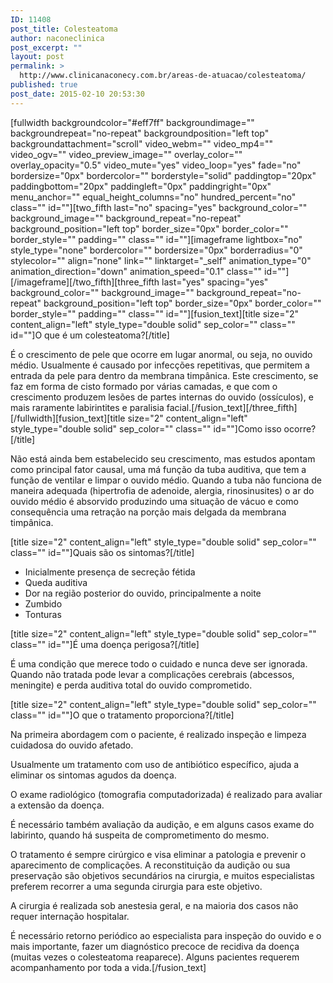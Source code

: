 ```yaml
---
ID: 11408
post_title: Colesteatoma
author: naconeclinica
post_excerpt: ""
layout: post
permalink: >
  http://www.clinicanaconecy.com.br/areas-de-atuacao/colesteatoma/
published: true
post_date: 2015-02-10 20:53:30
---
```

[fullwidth backgroundcolor="#eff7ff" backgroundimage="" backgroundrepeat="no-repeat" backgroundposition="left top" backgroundattachment="scroll" video_webm="" video_mp4="" video_ogv="" video_preview_image="" overlay_color="" overlay_opacity="0.5" video_mute="yes" video_loop="yes" fade="no" bordersize="0px" bordercolor="" borderstyle="solid" paddingtop="20px" paddingbottom="20px" paddingleft="0px" paddingright="0px" menu_anchor="" equal_height_columns="no" hundred_percent="no" class="" id=""][two_fifth last="no" spacing="yes" background_color="" background_image="" background_repeat="no-repeat" background_position="left top" border_size="0px" border_color="" border_style="" padding="" class="" id=""][imageframe lightbox="no" style_type="none" bordercolor="" bordersize="0px" borderradius="0" stylecolor="" align="none" link="" linktarget="_self" animation_type="0" animation_direction="down" animation_speed="0.1" class="" id=""] <img alt="" src="http://www.clinicanaconecy.com.br/wp-content/uploads/2015/02/colesteatoma.jpg" />[/imageframe][/two_fifth][three_fifth last="yes" spacing="yes" background_color="" background_image="" background_repeat="no-repeat" background_position="left top" border_size="0px" border_color="" border_style="" padding="" class="" id=""][fusion_text][title size="2" content_align="left" style_type="double solid" sep_color="" class="" id=""]O que é um colesteatoma?[/title]

É o crescimento de pele que ocorre em lugar anormal, ou seja, no ouvido médio. Usualmente é causado por infecções repetitivas, que permitem a entrada da pele para dentro da membrana timpânica. Este crescimento, se faz em forma de cisto formado por várias camadas, e que com o crescimento produzem lesões de partes internas do ouvido (ossículos), e mais raramente labirintites e paralisia facial.[/fusion_text][/three_fifth][/fullwidth][fusion_text][title size="2" content_align="left" style_type="double solid" sep_color="" class="" id=""]Como isso ocorre?[/title]

Não está ainda bem estabelecido seu crescimento, mas estudos apontam como principal fator causal, uma má função da tuba auditiva, que tem a função de ventilar e limpar o ouvido médio. Quando a tuba não funciona de maneira adequada (hipertrofia de adenoide, alergia, rinosinusites) o ar do ouvido médio é absorvido produzindo uma situação de vácuo e como consequência uma retração na porção mais delgada da membrana timpânica.

[title size="2" content_align="left" style_type="double solid" sep_color="" class="" id=""]Quais são os sintomas?[/title]
<ul>
	<li>Inicialmente presença de secreção fétida</li>
	<li>Queda auditiva</li>
	<li>Dor na região posterior do ouvido, principalmente a noite</li>
	<li>Zumbido</li>
	<li>Tonturas</li>
</ul>
[title size="2" content_align="left" style_type="double solid" sep_color="" class="" id=""]É uma doença perigosa?[/title]

É uma condição que merece todo o cuidado e nunca deve ser ignorada.   Quando não tratada pode levar a complicações cerebrais (abcessos, meningite) e perda auditiva total do ouvido comprometido.

[title size="2" content_align="left" style_type="double solid" sep_color="" class="" id=""]O que o tratamento proporciona?[/title]

Na primeira abordagem com o paciente, é realizado inspeção e limpeza cuidadosa do ouvido afetado.

Usualmente um tratamento com uso de antibiótico específico, ajuda a eliminar os sintomas agudos da doença.

O exame radiológico (tomografia computadorizada) é realizado para avaliar a extensão da doença.

É necessário também avaliação da audição, e em alguns casos exame do labirinto, quando há suspeita de comprometimento do mesmo.

O tratamento é sempre cirúrgico e visa eliminar a patologia e prevenir o aparecimento de complicações. A reconstituição da audição ou sua preservação são objetivos secundários na cirurgia, e muitos especialistas preferem recorrer a uma segunda cirurgia para este objetivo.

A cirurgia é realizada sob anestesia geral, e na maioria dos casos não requer internação hospitalar.

É necessário retorno periódico ao especialista para inspeção do ouvido e o mais importante, fazer um diagnóstico precoce de recidiva da doença (muitas vezes o colesteatoma reaparece). Alguns pacientes requerem acompanhamento por toda a vida.[/fusion_text]